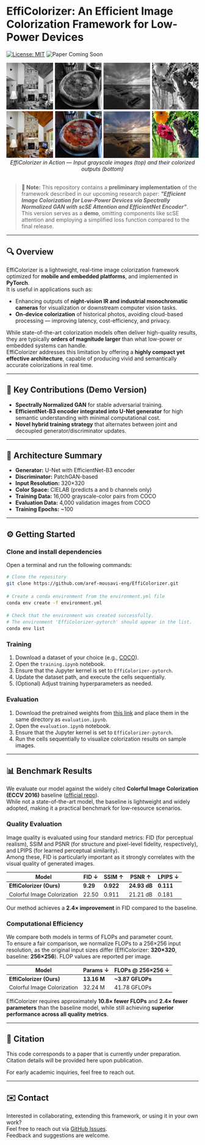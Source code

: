 # EffiColorizer: An Efficient Image Colorization Framework for Low-Power Devices

[![License: MIT](https://img.shields.io/badge/License-MIT-yellow.svg)](https://opensource.org/licenses/MIT)
![Paper Coming Soon](https://img.shields.io/badge/Paper-coming%20soon-lightgray)

<p align="center">
  <img src="images/teaser.png" alt="colorization_preview" style="max-width: 100%; height: auto;" />
  <em>EffiColorizer in Action — Input grayscale images (top) and their colorized outputs (bottom)</em>
  <br><br>
</p>

> **📌 Note:** This repository contains a **preliminary implementation** of the framework described in our upcoming research paper: _**"Efficient Image Colorization for Low-Power Devices via Spectrally Normalized GAN with scSE Attention and EfficientNet Encoder"**_.   
> This version serves as a **demo**, omitting components like scSE attention and employing a simplified loss function compared to the final release.

---

## 🔍 Overview

EffiColorizer is a lightweight, real-time image colorization framework optimized for **mobile and embedded platforms**, and implemented in **PyTorch**.  
It is useful in applications such as:
- Enhancing outputs of **night-vision IR and industrial monochromatic cameras** for visualization or downstream computer vision tasks.
- **On-device colorization** of historical photos, avoiding cloud-based processing — improving latency, cost-efficiency, and privacy.


While state-of-the-art colorization models often deliver high-quality results, they are typically **orders of magnitude larger** than what low-power or embedded systems can handle.  
EffiColorizer addresses this limitation by offering a **highly compact yet effective architecture**, capable of producing vivid and semantically accurate colorizations in real time.

---

## 🚀 Key Contributions (Demo Version)

- **Spectrally Normalized GAN** for stable adversarial training.
- **EfficientNet-B3 encoder integrated into U-Net generator** for high semantic understanding with minimal computational cost.
- **Novel hybrid training strategy** that alternates between joint and decoupled generator/discriminator updates.

---

## 🧠 Architecture Summary

- **Generator:** U-Net with EfficientNet-B3 encoder
- **Discriminator:** PatchGAN-based
- **Input Resolution:** 320×320
- **Color Space:** CIELAB (predicts a and b channels only)
- **Training Data:** 16,000 grayscale-color pairs from COCO
- **Evaluation Data:** 4,000 validation images from COCO
- **Training Epochs:** ~100

---

## ⚙️ Getting Started

### Clone and install dependencies

Open a terminal and run the following commands:

```bash
# Clone the repository
git clone https://github.com/aref-mousavi-eng/EffiColorizer.git

# Create a conda environment from the environment.yml file
conda env create -f environment.yml

# Check that the environment was created successfully.
# The environment 'EffiColorizer-pytorch' should appear in the list.
conda env list
```

### Training

1. Download a dataset of your choice (e.g., [COCO](https://cocodataset.org)).
2. Open the `training.ipynb` notebook.
3. Ensure that the Jupyter kernel is set to `EffiColorizer-pytorch`.
4. Update the dataset path, and execute the cells sequentially.
5. (Optional) Adjust training hyperparameters as needed.

### Evaluation

1. Download the pretrained weights from [this link](https://drive.google.com/drive/folders/1gCsAj0PQFZwtKqX3hk4UOPakIZu9l4yL?usp=sharing) and place them in the same directory as `evaluation.ipynb`.
2. Open the `evaluation.ipynb` notebook.
3. Ensure that the Jupyter kernel is set to `EffiColorizer-pytorch`.
4. Run the cells sequentially to visualize colorization results on sample images.

---

## 📊 Benchmark Results

We evaluate our model against the widely cited **Colorful Image Colorization (ECCV 2016)** baseline ([official repo](https://github.com/richzhang/colorization)).  
While not a state-of-the-art model, the baseline is lightweight and widely adopted, making it a practical benchmark for low-resource scenarios.

### Quality Evaluation


Image quality is evaluated using four standard metrics: FID (for perceptual realism), SSIM and PSNR (for structure and pixel-level fidelity, respectively), and LPIPS (for learned perceptual similarity).   
Among these, FID is particularly important as it strongly correlates with the visual quality of generated images.

| Model                        | FID ↓    | SSIM ↑    | PSNR ↑       | LPIPS ↓   |
|-----------------------------|----------|-----------|--------------|-----------|
| **EffiColorizer (Ours)**    | **9.29** | **0.922** | **24.93 dB** | **0.111** |
| Colorful Image Colorization | 22.50    | 0.911     | 21.21 dB     | 0.181     |

Our method achieves a **2.4× improvement** in FID compared to the baseline.

### Computational Efficiency

We compare both models in terms of FLOPs and parameter count.  
To ensure a fair comparison, we normalize FLOPs to a 256×256 input resolution, as the original input sizes differ (EffiColorizer: **320×320**, baseline: **256×256**). FLOP values are reported per image.

| Model                        | Params ↓ | FLOPs @ 256×256 ↓ |
|-----------------------------|----------|--------------------|
| **EffiColorizer (Ours)**    | **13.16 M** | **~3.87 GFLOPs**   |
| Colorful Image Colorization | 32.24 M  | 41.78 GFLOPs       |

EffiColorizer requires approximately **10.8× fewer FLOPs** and **2.4× fewer parameters** than the baseline model, while still achieving **superior performance across all quality metrics**.

---

## 📄 Citation

This code corresponds to a paper that is currently under preparation.  
Citation details will be provided here upon publication.

For early academic inquiries, feel free to reach out.

---

## ✉️ Contact

Interested in collaborating, extending this framework, or using it in your own work?  
Feel free to reach out via [GitHub Issues](https://github.com/aref-mousavi-eng/EffiColorizer/issues).  
Feedback and suggestions are welcome.